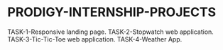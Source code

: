 # PRODIGY-INTERNSHIP-PROJECTS

TASK-1-Responsive landing page.
TASK-2-Stopwatch web application.
TASK-3-Tic-Tic-Toe web application.
TASK-4-Weather App.
